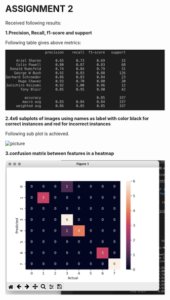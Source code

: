 # ASSIGNMENT 2

Received following results:

**1.Precision, Recall, f1-score and support**

Following table gives above metrics:

![picture](images/metrics.png)

**2.4x6 subplots of images using names as label with color black for correct instances and red for incorrect instances**

Following sub plot is achieved. 

![picture](images/prediction_results.png)

**3.confusion matrix between features in a heatmap**

![picture](images/heatmap.png)